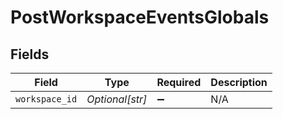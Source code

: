 # PostWorkspaceEventsGlobals


## Fields

| Field              | Type               | Required           | Description        |
| ------------------ | ------------------ | ------------------ | ------------------ |
| `workspace_id`     | *Optional[str]*    | :heavy_minus_sign: | N/A                |